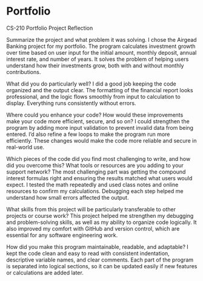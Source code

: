 # Portfolio

CS-210 Portfolio Project Reflection

Summarize the project and what problem it was solving.
I chose the Airgead Banking project for my portfolio. The program calculates investment growth over time based on user input for the initial amount, monthly deposit, annual interest rate, and number of years. It solves the problem of helping users understand how their investments grow, both with and without monthly contributions.

What did you do particularly well?
I did a good job keeping the code organized and the output clear. The formatting of the financial report looks professional, and the logic flows smoothly from input to calculation to display. Everything runs consistently without errors.

Where could you enhance your code? How would these improvements make your code more efficient, secure, and so on?
I could strengthen the program by adding more input validation to prevent invalid data from being entered. I’d also refine a few loops to make the program run more efficiently. These changes would make the code more reliable and secure in real-world use.

Which pieces of the code did you find most challenging to write, and how did you overcome this? What tools or resources are you adding to your support network?
The most challenging part was getting the compound interest formulas right and ensuring the results matched what users would expect. I tested the math repeatedly and used class notes and online resources to confirm my calculations. Debugging each step helped me understand how small errors affected the output.

What skills from this project will be particularly transferable to other projects or course work?
This project helped me strengthen my debugging and problem-solving skills, as well as my ability to organize code logically. It also improved my comfort with GitHub and version control, which are essential for any software engineering work.

How did you make this program maintainable, readable, and adaptable?
I kept the code clean and easy to read with consistent indentation, descriptive variable names, and clear comments. Each part of the program is separated into logical sections, so it can be updated easily if new features or calculations are added later.

